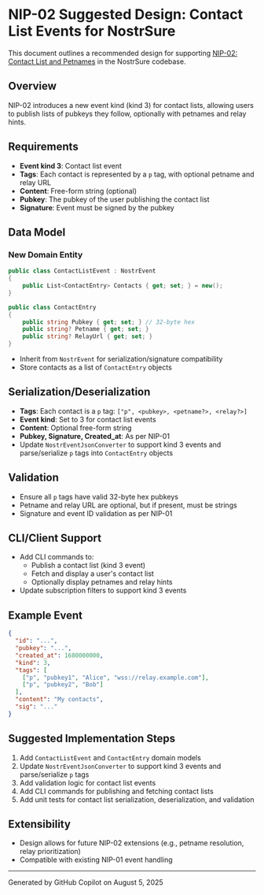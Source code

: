 # NIP-02 Suggested Design: Contact List Events for NostrSure

This document outlines a recommended design for supporting [NIP-02: Contact List and Petnames](https://github.com/nostr-protocol/nips/blob/master/02.md) in the NostrSure codebase.

## Overview
NIP-02 introduces a new event kind (kind 3) for contact lists, allowing users to publish lists of pubkeys they follow, optionally with petnames and relay hints.

## Requirements
- **Event kind 3**: Contact list event
- **Tags**: Each contact is represented by a `p` tag, with optional petname and relay URL
- **Content**: Free-form string (optional)
- **Pubkey**: The pubkey of the user publishing the contact list
- **Signature**: Event must be signed by the pubkey

## Data Model
### New Domain Entity
```csharp
public class ContactListEvent : NostrEvent
{
    public List<ContactEntry> Contacts { get; set; } = new();
}

public class ContactEntry
{
    public string Pubkey { get; set; } // 32-byte hex
    public string? Petname { get; set; }
    public string? RelayUrl { get; set; }
}
```
- Inherit from `NostrEvent` for serialization/signature compatibility
- Store contacts as a list of `ContactEntry` objects

## Serialization/Deserialization
- **Tags**: Each contact is a `p` tag: `["p", <pubkey>, <petname?>, <relay?>]`
- **Event kind**: Set to 3 for contact list events
- **Content**: Optional free-form string
- **Pubkey, Signature, Created_at**: As per NIP-01
- Update `NostrEventJsonConverter` to support kind 3 events and parse/serialize `p` tags into `ContactEntry` objects

## Validation
- Ensure all `p` tags have valid 32-byte hex pubkeys
- Petname and relay URL are optional, but if present, must be strings
- Signature and event ID validation as per NIP-01

## CLI/Client Support
- Add CLI commands to:
  - Publish a contact list (kind 3 event)
  - Fetch and display a user's contact list
  - Optionally display petnames and relay hints
- Update subscription filters to support kind 3 events

## Example Event
```json
{
  "id": "...",
  "pubkey": "...",
  "created_at": 1680000000,
  "kind": 3,
  "tags": [
    ["p", "pubkey1", "Alice", "wss://relay.example.com"],
    ["p", "pubkey2", "Bob"]
  ],
  "content": "My contacts",
  "sig": "..."
}
```

## Suggested Implementation Steps
1. Add `ContactListEvent` and `ContactEntry` domain models
2. Update `NostrEventJsonConverter` to support kind 3 events and parse/serialize `p` tags
3. Add validation logic for contact list events
4. Add CLI commands for publishing and fetching contact lists
5. Add unit tests for contact list serialization, deserialization, and validation

## Extensibility
- Design allows for future NIP-02 extensions (e.g., petname resolution, relay prioritization)
- Compatible with existing NIP-01 event handling

---
Generated by GitHub Copilot on August 5, 2025
